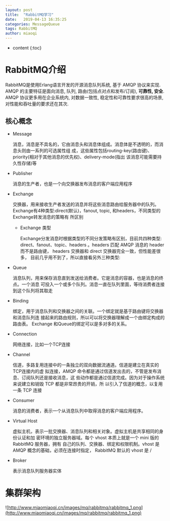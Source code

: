 ```yaml
---
layout: post
title:  "RabbitMQ学习"
date:   2019-04-13 16:35:25
categories: MessageQueue
tags: RabbitMQ
author: miaoqi
---
```


* content
{:toc}

# RabbitMQ介绍

RabbitMQ是使用Erlang语言开发的开源消息队列系统, 基于 AMQP 协议来实现. AMQP 的主要特征是面向消息, 队列, 路由(包括点对点和发布/订阅), **可靠性, 安全**. AMQP 协议更多用在企业系统内, 对数据一致性, 稳定性和可靠性要求很高的场景, 对性能和吞吐量的要求还在其次.

## 核心概念

* Message

    消息，消息是不具名的，它由消息头和消息体组成。消息体是不透明的，而消息头则由一系列的可选属性组 成，这些属性包括routing-key(路由键)、priority(相对于其他消息的优先权)、delivery-mode(指出 该消息可能需要持久性存储)等

* Publisher

    消息的生产者，也是一个向交换器发布消息的客户端应用程序

* Exchange

    交换器，用来接收生产者发送的消息并将这些消息路由给服务器中的队列。
    Exchange有4种类型:direct(默认)，fanout, topic, 和headers，不同类型的Exchange转发消息的策略有 所区别

    *  Exchange 类型

        Exchange分发消息时根据类型的不同分发策略有区别，目前共四种类型: direct、fanout、topic、headers 。headers 匹配 AMQP 消息的 header 而不是路由键， headers 交换器和 direct 交换器完全一致，但性能差很多， 目前几乎用不到了，所以直接看另外三种类型:

* Queue

    消息队列，用来保存消息直到发送给消费者。它是消息的容器，也是消息的终点。一个消息
    可投入一个或多个队列。消息一直在队列里面，等待消费者连接到这个队列将其取走

* Binding

    绑定，用于消息队列和交换器之间的关联。一个绑定就是基于路由键将交换器和消息队列连
    接起来的路由规则，所以可以将交换器理解成一个由绑定构成的路由表。
    Exchange 和Queue的绑定可以是多对多的关系。

* Connection

    网络连接，比如一个TCP连接

* Channel

    信道，多路复用连接中的一条独立的双向数据流通道。信道是建立在真实的TCP连接内的虚 拟连接，AMQP 命令都是通过信道发出去的，不管是发布消息、订阅队列还是接收消息，这 些动作都是通过信道完成。因为对于操作系统来说建立和销毁 TCP 都是非常昂贵的开销，所 以引入了信道的概念，以复用一条 TCP 连接

* Consumer

    消息的消费者，表示一个从消息队列中取得消息的客户端应用程序。

* Virtual Host

    虚拟主机，表示一批交换器、消息队列和相关对象。虚拟主机是共享相同的身份认证和加 密环境的独立服务器域。每个 vhost 本质上就是一个 mini 版的 RabbitMQ 服务器，拥有 自己的队列、交换器、绑定和权限机制。vhost 是 AMQP 概念的基础，必须在连接时指定， RabbitMQ 默认的 vhost 是 / 

* Broker

    表示消息队列服务器实体

# 集群架构

![http://www.miaomiaoqi.cn/images/mq/rabbitmq/rabbitmq_1.png](http://www.miaomiaoqi.cn/images/mq/rabbitmq/rabbitmq_1.png)